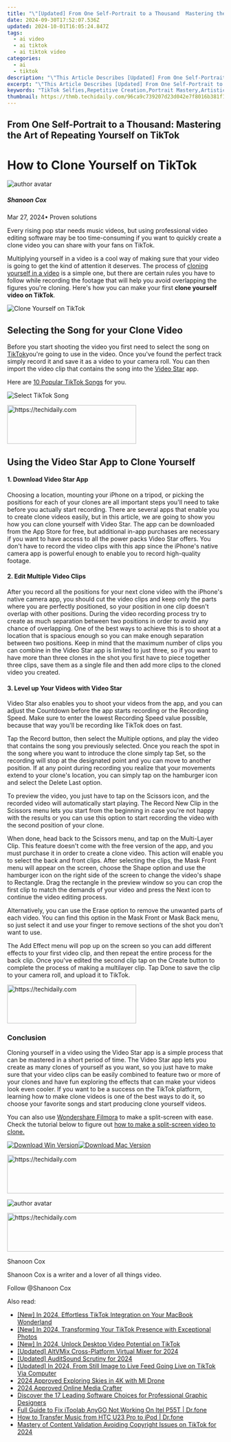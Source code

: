 ```yaml
---
title: "\"[Updated] From One Self-Portrait to a Thousand  Mastering the Art of Repeating Yourself on TikTok for 2024\""
date: 2024-09-30T17:52:07.536Z
updated: 2024-10-01T16:05:24.847Z
tags:
  - ai video
  - ai tiktok
  - ai tiktok video
categories:
  - ai
  - tiktok
description: "\"This Article Describes [Updated] From One Self-Portrait to a Thousand: Mastering the Art of Repeating Yourself on TikTok for 2024\""
excerpt: "\"This Article Describes [Updated] From One Self-Portrait to a Thousand: Mastering the Art of Repeating Yourself on TikTok for 2024\""
keywords: "TikTok Selfies,Repetitive Creation,Portrait Mastery,Artistic Repetition,Social Media Trends,Repeating Content,Visual TikTok Fame"
thumbnail: https://thmb.techidaily.com/96ca9c739207d23d042e7f8016b381f18f2564ff73ddf98034c5d696bcc3f7e9.jpg
---
```


## From One Self-Portrait to a Thousand: Mastering the Art of Repeating Yourself on TikTok

# How to Clone Yourself on TikTok

![author avatar](https://images.wondershare.com/filmora/article-images/shannon-cox.jpg)

##### Shanoon Cox

 Mar 27, 2024• Proven solutions

Every rising pop star needs music videos, but using professional video editing software may be too time-consuming if you want to quickly create a clone video you can share with your fans on TikTok.

Multiplying yourself in a video is a cool way of making sure that your video is going to get the kind of attention it deserves. The process of [cloning yourself in a video](https://tools.techidaily.com/wondershare/filmora/download/) is a simple one, but there are certain rules you have to follow while recording the footage that will help you avoid overlapping the figures you're cloning. Here's how you can make your first **clone yourself video on TikTok**.

![Clone Yourself on TikTok](https://images.wondershare.com/filmora/article-images/clone-yourself-on-tiktok.jpg)

## Selecting the Song for your Clone Video

Before you start shooting the video you first need to select the song on [TikTok](https://itunes.apple.com/US/app/id835599320?mt=8)you're going to use in the video. Once you've found the perfect track simply record it and save it as a video to your camera roll. You can then import the video clip that contains the song into the [Video Star](http://videostarapp.com/) app.

Here are [10 Popular TikTok Songs](https://tools.techidaily.com/wondershare/filmora/download/) for you.

![Select TikTok Song](https://images.wondershare.com/filmora/article-images/top-tiktok-songs.jpg)

<!-- affiliate ads begin -->
<a href="https://aligracehair.sjv.io/c/5597632/2036481/19272" target="_top" id="2036481">
  <img src="//a.impactradius-go.com/display-ad/19272-2036481" border="0" alt="https://techidaily.com" width="300" height="90"/>
</a>
<img height="0" width="0" src="https://aligracehair.sjv.io/i/5597632/2036481/19272" style="position:absolute;visibility:hidden;" border="0" />
<!-- affiliate ads end -->

## Using the Video Star App to Clone Yourself

#### 1\. Download Video Star App

Choosing a location, mounting your iPhone on a tripod, or picking the positions for each of your clones are all important steps you'll need to take before you actually start recording. There are several apps that enable you to create clone videos easily, but in this article, we are going to show you how you can clone yourself with Video Star. The app can be downloaded from the App Store for free, but additional in-app purchases are necessary if you want to have access to all the power packs Video Star offers. You don't have to record the video clips with this app since the iPhone's native camera app is powerful enough to enable you to record high-quality footage.

#### 2\. Edit Multiple Video Clips

After you record all the positions for your next clone video with the iPhone's native camera app, you should cut the video clips and keep only the parts where you are perfectly positioned, so your position in one clip doesn't overlap with other positions. During the video recording process try to create as much separation between two positions in order to avoid any chance of overlapping. One of the best ways to achieve this is to shoot at a location that is spacious enough so you can make enough separation between two positions. Keep in mind that the maximum number of clips you can combine in the Video Star app is limited to just three, so if you want to have more than three clones in the shot you first have to piece together three clips, save them as a single file and then add more clips to the cloned video you created.

#### 3\. Level up Your Videos with Video Star

Video Star also enables you to shoot your videos from the app, and you can adjust the Countdown before the app starts recording or the Recording Speed. Make sure to enter the lowest Recording Speed value possible, because that way you'll be recording like TikTok does on fast.

Tap the Record button, then select the Multiple options, and play the video that contains the song you previously selected. Once you reach the spot in the song where you want to introduce the clone simply tap Set, so the recording will stop at the designated point and you can move to another position. If at any point during recording you realize that your movements extend to your clone's location, you can simply tap on the hamburger icon and select the Delete Last option.

To preview the video, you just have to tap on the Scissors icon, and the recorded video will automatically start playing. The Record New Clip in the Scissors menu lets you start from the beginning in case you're not happy with the results or you can use this option to start recording the video with the second position of your clone.

When done, head back to the Scissors menu, and tap on the Multi-Layer Clip. This feature doesn't come with the free version of the app, and you must purchase it in order to create a clone video. This action will enable you to select the back and front clips. After selecting the clips, the Mask Front menu will appear on the screen, choose the Shape option and use the hamburger icon on the right side of the screen to change the video's shape to Rectangle. Drag the rectangle in the preview window so you can crop the first clip to match the demands of your video and press the Next icon to continue the video editing process.

Alternatively, you can use the Erase option to remove the unwanted parts of each video. You can find this option in the Mask Front or Mask Back menu, so just select it and use your finger to remove sections of the shot you don't want to use.

The Add Effect menu will pop up on the screen so you can add different effects to your first video clip, and then repeat the entire process for the back clip. Once you've edited the second clip tap on the Create button to complete the process of making a multilayer clip. Tap Done to save the clip to your camera roll, and upload it to TikTok.

<!-- affiliate ads begin -->
<a href="https://laganoo.pxf.io/c/5597632/1528689/16446" target="_top" id="1528689">
  <img src="//a.impactradius-go.com/display-ad/16446-1528689" border="0" alt="https://techidaily.com" width="300" height="90"/>
</a>
<img height="0" width="0" src="https://laganoo.pxf.io/i/5597632/1528689/16446" style="position:absolute;visibility:hidden;" border="0" />
<!-- affiliate ads end -->

### Conclusion

Cloning yourself in a video using the Video Star app is a simple process that can be mastered in a short period of time. The Video Star app lets you create as many clones of yourself as you want, so you just have to make sure that your video clips can be easily combined to feature two or more of your clones and have fun exploring the effects that can make your videos look even cooler. If you want to be a success on the TikTok platform, learning how to make clone videos is one of the best ways to do it, so choose your favorite songs and start producing clone yourself videos.

You can also use [Wondershare Filmora](https://tools.techidaily.com/wondershare/filmora/download/) to make a split-screen with ease. Check the tutorial below to figure out [how to make a split-screen video to clone.](https://tools.techidaily.com/wondershare/filmora/download/)

[![Download Win Version](https://images.wondershare.com/filmora/guide/download-btn-win.jpg)](https://tools.techidaily.com/wondershare/filmora/download/)[![Download Mac Version](https://images.wondershare.com/filmora/guide/download-btn-mac.jpg)](https://tools.techidaily.com/wondershare/filmora/download/)

<!-- affiliate ads begin -->
<a href="https://unicoeye.pxf.io/c/5597632/2134494/18498" target="_top" id="2134494">
  <img src="//a.impactradius-go.com/display-ad/18498-2134494" border="0" alt="https://techidaily.com" width="721" height="90"/>
</a>
<img height="0" width="0" src="https://unicoeye.pxf.io/i/5597632/2134494/18498" style="position:absolute;visibility:hidden;" border="0" />
<!-- affiliate ads end -->

![author avatar](https://images.wondershare.com/filmora/article-images/shannon-cox.jpg)

<!-- affiliate ads begin -->
<a href="https://ephamedtechinc.pxf.io/c/5597632/2145009/26400" target="_top" id="2145009">
  <img src="//a.impactradius-go.com/display-ad/26400-2145009" border="0" alt="https://techidaily.com" width="728" height="90"/>
</a>
<img height="0" width="0" src="https://ephamedtechinc.pxf.io/i/5597632/2145009/26400" style="position:absolute;visibility:hidden;" border="0" />
<!-- affiliate ads end -->

Shanoon Cox

Shanoon Cox is a writer and a lover of all things video.

Follow @Shanoon Cox

<ins class="adsbygoogle"
      style="display:block"
      data-ad-client="ca-pub-7571918770474297"
      data-ad-slot="8358498916"
      data-ad-format="auto"
      data-full-width-responsive="true"></ins>

<span class="atpl-alsoreadstyle">Also read:</span>
<div><ul>
<li><a href="https://tiktok-video-recordings.techidaily.com/new-in-2024-effortless-tiktok-integration-on-your-macbook-wonderland/"><u>[New] In 2024, Effortless TikTok Integration on Your MacBook Wonderland</u></a></li>
<li><a href="https://tiktok-video-recordings.techidaily.com/new-in-2024-transforming-your-tiktok-presence-with-exceptional-photos/"><u>[New] In 2024, Transforming Your TikTok Presence with Exceptional Photos</u></a></li>
<li><a href="https://tiktok-video-recordings.techidaily.com/new-in-2024-unlock-desktop-video-potential-on-tiktok/"><u>[New] In 2024, Unlock Desktop Video Potential on TikTok</u></a></li>
<li><a href="https://fox-helps.techidaily.com/updated-altvmix-cross-platform-virtual-mixer-for-2024/"><u>[Updated] AltVMix Cross-Platform Virtual Mixer for 2024</u></a></li>
<li><a href="https://on-screen-recording.techidaily.com/updated-auditsound-scrutiny-for-2024/"><u>[Updated] AuditSound Scrutiny for 2024</u></a></li>
<li><a href="https://tiktok-video-recordings.techidaily.com/updated-in-2024-from-still-image-to-live-feed-going-live-on-tiktok-via-computer/"><u>[Updated] In 2024, From Still Image to Live Feed Going Live on TikTok Via Computer</u></a></li>
<li><a href="https://some-techniques.techidaily.com/2024-approved-exploring-skies-in-4k-with-mi-drone/"><u>2024 Approved Exploring Skies in 4K with MI Drone</u></a></li>
<li><a href="https://youtube-help.techidaily.com/2024-approved-online-media-crafter/"><u>2024 Approved Online Media Crafter</u></a></li>
<li><a href="https://techno-recovery.techidaily.com/discover-the-17-leading-software-choices-for-professional-graphic-designers/"><u>Discover the 17 Leading Software Choices for Professional Graphic Designers</u></a></li>
<li><a href="https://fake-location.techidaily.com/full-guide-to-fix-itoolab-anygo-not-working-on-itel-p55t-drfone-by-drfone-virtual-android/"><u>Full Guide to Fix iToolab AnyGO Not Working On Itel P55T | Dr.fone</u></a></li>
<li><a href="https://android-transfer.techidaily.com/how-to-transfer-music-from-htc-u23-pro-to-ipod-drfone-by-drfone-transfer-from-android-transfer-from-android/"><u>How to Transfer Music from HTC U23 Pro to iPod | Dr.fone</u></a></li>
<li><a href="https://tiktok-video-recordings.techidaily.com/mastery-of-content-validation-avoiding-copyright-issues-on-tiktok-for-2024/"><u>Mastery of Content Validation Avoiding Copyright Issues on TikTok for 2024</u></a></li>
</ul></div>

